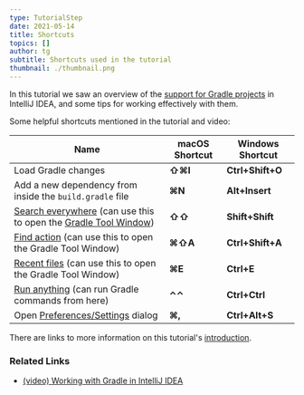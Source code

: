 ```yaml
---
type: TutorialStep
date: 2021-05-14
title: Shortcuts
topics: []
author: tg
subtitle: Shortcuts used in the tutorial
thumbnail: ./thumbnail.png
---
```


In this tutorial we saw an overview of the [support for Gradle projects](https://www.jetbrains.com/help/idea/gradle.html) in IntelliJ IDEA, and some tips for working effectively with them.

Some helpful shortcuts mentioned in the tutorial and video:

| Name                                                                                                                                                                                               | macOS Shortcut | Windows Shortcut |
|----------------------------------------------------------------------------------------------------------------------------------------------------------------------------------------------------|----------------|------------------|
| Load Gradle changes                                                                                                                                                                                | **⇧⌘I**        | **Ctrl+Shift+O** |
| Add a new dependency from inside the `build.gradle` file                                                                                                                                           | **⌘N**         | **Alt+Insert**   |
| [Search everywhere](https://www.jetbrains.com/help/idea/searching-everywhere.html) (can use this to open the [Gradle Tool Window](https://www.jetbrains.com/help/idea/jetgradle-tool-window.html)) | **⇧⇧**         | **Shift+Shift**  |
| [Find action](https://www.jetbrains.com/help/idea/working-with-source-code.html#99e55be9) (can use this to open the Gradle Tool Window)                                                            | **⌘⇧A**        | **Ctrl+Shift+A** |
| [Recent files](https://www.jetbrains.com/help/idea/discover-intellij-idea.html#recent-files) (can use this to open the Gradle Tool Window)                                                         | **⌘E**         | **Ctrl+E**       |
| [Run anything](https://www.jetbrains.com/help/idea/running-anything.html) (can run Gradle commands from here)                                                                                      | **⌃⌃**         | **Ctrl+Ctrl**    |
| Open [Preferences/Settings](https://www.jetbrains.com/help/idea/settings-preferences-dialog.html) dialog                                                                                           | **⌘,**         | **Ctrl+Alt+S**   | 

There are links to more information on this tutorial's [introduction](../introduction).

### Related Links
- [(video) Working with Gradle in IntelliJ IDEA](https://www.youtube.com/watch?v=6V6G3RyxEMk)

